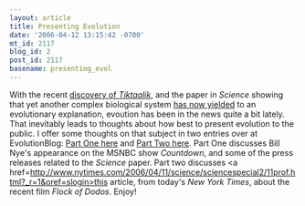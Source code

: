 ```yaml
---
layout: article
title: Presenting Evolution
date: '2006-04-12 13:15:42 -0700'
mt_id: 2117
blog_id: 2
post_id: 2117
basename: presenting_evol
---
```

With the recent <a href=http://www.pandasthumb.org/archives/2006/04/tiktaalik_makes.html>discovery of <i>Tiktaalik</i></a>, and the paper in <i>Science</i> showing that yet another complex biological system <a href=http://www.pandasthumb.org/archives/2006/04/evolution_of_ic_1.html>has now yielded</a> to an evolutionary explanation, evoution has been in the news quite a bit lately.  That inevitably leads to thoughts about how best to present evolution to the public.  I offer some thoughts on that subject in two entries over at EvolutionBlog:  <a href=http://evolutionblog.blogspot.com/2006/04/presenting-evolution_10.html>Part One here</a> and <a href=http://evolutionblog.blogspot.com/2006/04/presenting-evolution-part-two.html>Part Two here</a>.  Part One discusses Bill Nye's appearance on the MSNBC show <i>Countdown</i>, and some of the press releases related to the <i>Science</i> paper.  Part two discusses <a href=http://www.nytimes.com/2006/04/11/science/sciencespecial2/11prof.html?_r=1&oref=slogin>this article</a>, from today's <i>New York Times</i>, about the recent film <i>Flock of Dodos</i>.  Enjoy!
